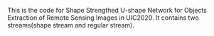 This is the code for Shape Strengthed U-shape Network for Objects Extraction of Remote Sensing Images in UIC2020.
It contains two streams(shape stream and regular stream).
